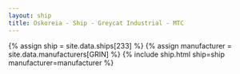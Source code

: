 ```yaml
---
layout: ship
title: Oskoreia - Ship - Greycat Industrial - MTC
---
```

{% assign ship = site.data.ships[233] %}
{% assign manufacturer = site.data.manufacturers[GRIN] %}
{% include ship.html ship=ship manufacturer=manufacturer %}
